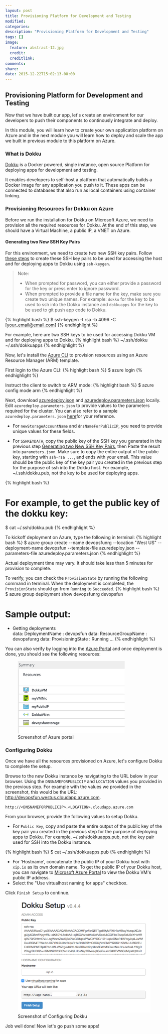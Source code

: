 ```yaml
---
layout: post
title: Provisioning Platform for Development and Testing
modified:
categories: 
description: "Provisioning Platform for Development and Testing"
tags: []
image:
  feature: abstract-12.jpg
  credit:
  creditlink:
comments:
share:
date: 2015-12-22T15:02:13-08:00
---
```

## Provisioning Platform for Development and Testing
Now that we have built our app, let's create an environment for our developers to push their components to continously integrate and deploy.

In this module, you will learn how to create your own application platform on Azure and in the next module you will learn how to deploy and scale the app we built in previous module to this platform on Azure.

### What is Dokku
[Dokku](http://dokku.viewdocs.io/dokku/) is a Docker powered, single instance, open source Platform for deploying apps for development and testing. 

It enables developers to self-host a platform that automatically builds a Docker image for any application you push to it. These apps can be connected to databases that also run as local containers using container linking.

### Provisioning Resources for Dokku on Azure 
Before we run the installation for Dokku on Microsoft Azure, we need to provision all the required resources for Dokku. At the end of this step, we should have a Virtual Machine, a public IP, a VNET on Azure.

#### Generating two New SSH Key Pairs
For this environment, we need to create *two* new SSH key pairs. Follow [these steps](https://help.github.com/articles/generating-ssh-keys/) to create these SSH key pairs to be used for accessing the host and for deploying apps to Dokku using `ssh-keygen`. 

> Note: 
> * When prompted for password, you can either provide a password for the key or press enter to ignore password. 
> * When prompted to provide a file name for the key, make sure you create two unique names. For example: `dokku` for the key to be used to ssh into the Dokku instance and `dokkuapps` for the key to be used to git push app code to Dokku.

{% highlight bash %}
$ ssh-keygen -t rsa -b 4096 -C [your_email@email.com]
{% endhighlight %}

For example, here are two SSH keys to be used for accessing Dokku VM and for deploying apps to Dokku.
{% highlight bash %}
~/.ssh/dokku
~/.ssh/dokkuapps
{% endhighlight %}

Now, let's install the [Azure CLI](https://azure.microsoft.com/en-us/documentation/articles/xplat-cli-install/) to provision resources using an Azure Resource Manager (ARM) template.

First login to the Azure CLI:
{% highlight bash %}
$ azure login
{% endhighlight %}

Instruct the client to switch to ARM mode:
{% highlight bash %}
$ azure config mode arm
{% endhighlight %}

Next, download [azuredeploy.json](https://github.com/Azure/azure-quickstart-templates/blob/master/dokku-vm/azuredeploy.json) and [azuredeploy.parameters.json](https://github.com/Azure/azure-quickstart-templates/blob/master/dokku-vm/azuredeploy.parameters.json) locally. Edit `azuredeploy.parameters.json` to provide values to the parameters required for the cluster. You can also refer to a sample `azuredeploy.parameters.json` [here](https://github.com/ritazh/devopsfun/blob/gh-pages/provisiondokku/azuredeploy.parameters.json)for your reference.

- For `newStorageAccountName` and `dnsNameForPublicIP`, you need to provide unique values for these fields.

- For `SSHKEYDATA`, copy the public key of the SSH key you generated in the previous step [Generating two New SSH Key Pairs](#generating-two-new-ssh-key-pairs), then Paste the result into `parameters.json`. Make sure to copy the entire output of the public key, starting with `ssh-rsa ...`, and ends with your email. This value should be the public key of the key pair you created in the previous step for the purpose of ssh into the Dokku host. For example, ~/.ssh/dokku.pub, not the key to be used for deploying apps.

{% highlight bash %}
# For example, to get the public key of the dokku key:
$ cat ~/.ssh/dokku.pub
{% endhighlight %}

To kickoff deployment on Azure, type the following in terminal:
{% highlight bash %}
$ azure group create --name devopsfunrg --location "West US" --deployment-name devopsfun --template-file azuredeploy.json --parameters-file azuredeploy.parameters.json
{% endhighlight %}

Actual deployment time may vary. It should take less than 5 minutes for provision to complete.

To verify, you can check the `ProvisionState` by running the following command in terminal. When the deployment is completed, the `ProvisionState` should go from `Running` to `Succeeded`. 
{% highlight bash %}
$ azure group deployment show devopsfunrg devopsfun

# Sample output:
+ Getting deployments                                     
data:    DeploymentName     : devopsfun
data:    ResourceGroupName  : devopsfunrg
data:    ProvisioningState  : Running
...
{% endhighlight %}

You can also verify by logging into the [Azure Portal](https://portal.azure.com/) and once deployment is done, you should see the following resources:

<figure>
	<img src="../images/dokkuonazure.png"/>
	<figcaption>Screenshot of Azure portal</figcaption>
</figure>

### Configuring Dokku
Once we have all the resources provisioned on Azure, let's configure Dokku to complete the setup.

Browse to the new Dokku instance by navigating to the URL below in your browser. Using the `DNSNAMEFORPUBLICIP` and `LOCATION` values you provided in the previous step. For example with the values we provided in the screenshot, this would be the URL: http://devopsfun.westus.cloudapp.azure.com.

```
http://<DNSNAMEFORPUBLICIP>.<LOCATION>.cloudapp.azure.com
```

From your browser, provide the following values to setup Dokku.

- For `Public Key`, copy and paste the entire output of the public key of the key pair you created in the previous step for the purpose of deploying apps to Dokku. For example, ~/.ssh/dokkuapps.pub, not the key pair used for SSH into the Dokku instance.

{% highlight bash %}
$ cat ~/.ssh/dokkuapps.pub 
{% endhighlight %}

- For 'Hostname', concatenate the public IP of your Dokku host with `xip.io` as its own domain name. To get the public IP of your Dokku host, you can navigate to [Microsoft Azure Portal](https://portal.azure.com/) to view the Dokku VM's public IP address.
- Select the "Use virtualhost naming for apps" checkbox.

Click `Finish Setup` to continue.

<figure>
	<img src="../images/configuredokku.png"/>
	<figcaption>Screenshot of Configuring Dokku</figcaption>
</figure>

Job well done! Now let's go push some apps!

